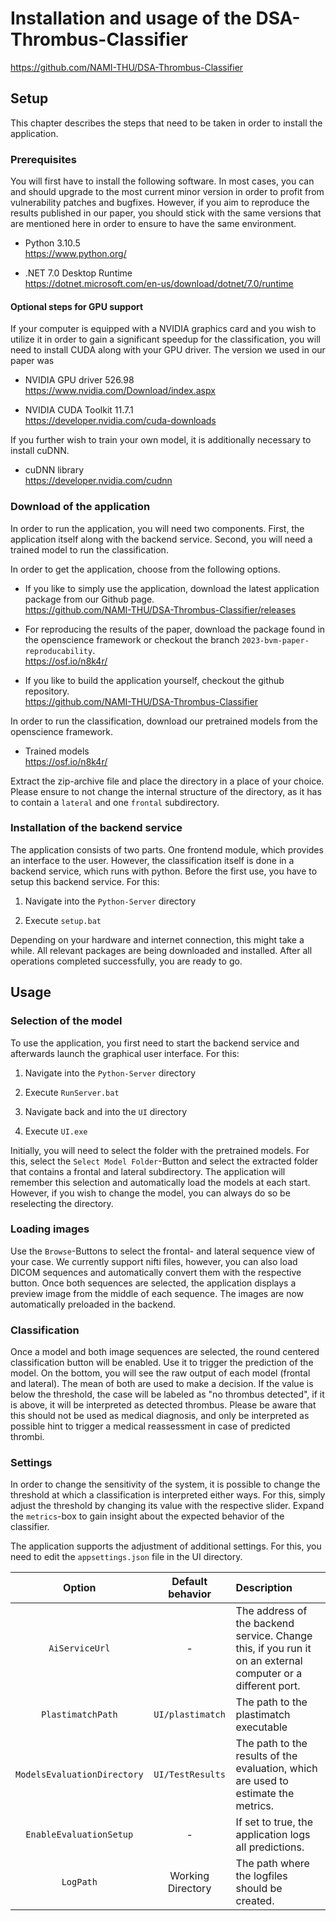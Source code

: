 # Installation and usage of the DSA-Thrombus-Classifier
<https://github.com/NAMI-THU/DSA-Thrombus-Classifier>


## Setup

This chapter describes the steps that need to be taken in order to
install the application.

### Prerequisites

You will first have to install the following software. In most cases,
you can and should upgrade to the most current minor version in order to
profit from vulnerability patches and bugfixes. However, if you aim to
reproduce the results published in our paper, you should stick with the
same versions that are mentioned here in order to ensure to have the
same environment.

-   Python 3.10.5  
    <https://www.python.org/>

-   .NET 7.0 Desktop Runtime  
    <https://dotnet.microsoft.com/en-us/download/dotnet/7.0/runtime>

#### Optional steps for GPU support

If your computer is equipped with a NVIDIA graphics card and you wish to
utilize it in order to gain a significant speedup for the
classification, you will need to install CUDA along with your GPU
driver. The version we used in our paper was

-   NVIDIA GPU driver 526.98  
    <https://www.nvidia.com/Download/index.aspx>

-   NVIDIA CUDA Toolkit 11.7.1  
    <https://developer.nvidia.com/cuda-downloads>

If you further wish to train your own model, it is additionally
necessary to install cuDNN.

-   cuDNN library  
    <https://developer.nvidia.com/cudnn>

### Download of the application

In order to run the application, you will need two components. First,
the application itself along with the backend service. Second, you will
need a trained model to run the classification.

In order to get the application, choose from the following options.

-   If you like to simply use the application, download the latest
    application package from our Github page.  
    <https://github.com/NAMI-THU/DSA-Thrombus-Classifier/releases>

-   For reproducing the results of the paper, download the package found
    in the openscience framework or checkout the branch
    `2023-bvm-paper-reproducability`.  
    <https://osf.io/n8k4r/>

-   If you like to build the application yourself, checkout the github
    repository.  
    <https://github.com/NAMI-THU/DSA-Thrombus-Classifier>

In order to run the classification, download our pretrained models from
the openscience framework.

-   Trained models  
    <https://osf.io/n8k4r/>

Extract the zip-archive file and place the directory in a place of your
choice. Please ensure to not change the internal structure of the
directory, as it has to contain a `lateral` and one `frontal`
subdirectory.

### Installation of the backend service

The application consists of two parts. One frontend module, which
provides an interface to the user. However, the classification itself is
done in a backend service, which runs with python. Before the first use,
you have to setup this backend service. For this:

1.  Navigate into the `Python-Server` directory

2.  Execute `setup.bat`

Depending on your hardware and internet connection, this might take a
while. All relevant packages are being downloaded and installed. After
all operations completed successfully, you are ready to go.

## Usage

### Selection of the model

To use the application, you first need to start the backend service and
afterwards launch the graphical user interface. For this:

1.  Navigate into the `Python-Server` directory

2.  Execute `RunServer.bat`

3.  Navigate back and into the `UI` directory

4.  Execute `UI.exe`

Initially, you will need to select the folder with the pretrained
models. For this, select the `Select Model Folder`-Button and select the extracted folder that contains a
frontal and lateral subdirectory. The application will remember this
selection and automatically load the models at each start. However, if
you wish to change the model, you can always do so be reselecting the
directory.

### Loading images

Use the `Browse`-Buttons to select the
frontal- and lateral sequence view of your case. We currently support
nifti files, however, you can also load DICOM sequences and
automatically convert them with the respective button. Once both
sequences are selected, the application displays a preview image from
the middle of each sequence. The images are now automatically preloaded
in the backend.

### Classification

Once a model and both image sequences are selected, the round centered
classification button will be enabled. Use it to trigger the prediction
of the model. On the bottom, you will see the raw output of each model
(frontal and lateral). The mean of both are used to make a decision. If
the value is below the threshold, the case will be labeled as "no
thrombus detected", if it is above, it will be interpreted as detected
thrombus. Please be aware that this should not be used as medical
diagnosis, and only be interpreted as possible hint to trigger a medical
reassessment in case of predicted thrombi.

### Settings

In order to change the sensitivity of the system, it is possible to
change the threshold at which a classification is interpreted either
ways. For this, simply adjust the threshold by changing its value with
the respective slider. Expand the `metrics`-box to gain insight about the
expected behavior of the classifier.

The application supports the adjustment of additional settings. For
this, you need to edit the `appsettings.json` file in the UI directory.

|         **Option**          |             **Default behavior**              | **Description**                                                                                             |
|:---------------------------:|:---------------------------------------------:|:------------------------------------------------------------------------------------------------------------|
|       `AiServiceUrl`        |                      \-                       | The address of the backend service. Change this, if you run it on an external computer or a different port. |
|      `PlastimatchPath`      | 			`UI/plastimatch` 				  | The path to the plastimatch executable                                                                      |
| `ModelsEvaluationDirectory` | 			`UI/TestResults` 				  | The path to the results of the evaluation, which are used to estimate the metrics.                          |
|   `EnableEvaluationSetup`   |                      \-                       | If set to true, the application logs all predictions.                                                       |
|          `LogPath`          |               Working Directory               | The path where the logfiles should be created.                                                              |
